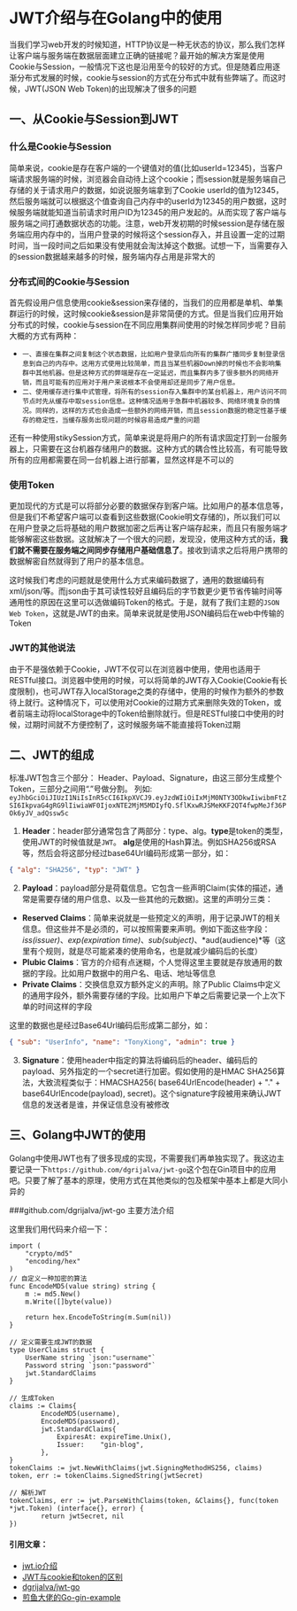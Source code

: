 # JWT介绍与在Golang中的使用

当我们学习web开发的时候知道，HTTP协议是一种无状态的协议，那么我们怎样让客户端与服务端在数据层面建立正确的链接呢？最开始的解决方案是使用Cookie与Session，一般情况下这也是沿用至今的较好的方式。但是随着应用逐渐分布式发展的时候，cookie与session的方式在分布式中就有些弊端了。而这时候，JWT(JSON Web Token)的出现解决了很多的问题

## 一、从Cookie与Session到JWT

### 什么是Cookie与Session

简单来说，cookie是存在客户端的一个键值对的值(比如userId=12345)，当客户端请求服务端的时候，浏览器会自动待上这个cookie；而session就是服务端自己存储的关于请求用户的数据，如说说服务端拿到了Cookie userId的值为12345，然后服务端就可以根据这个值查询自己内存中的userId为12345的用户数据，这时候服务端就能知道当前请求时用户ID为12345的用户发起的。从而实现了客户端与服务端之间打通数据状态的功能。注意，web开发初期的时候session是存储在服务端应用内存中的，当用户登录的时候将这个session存入，并且设置一定的过期时间，当一段时间之后如果没有使用就会淘汰掉这个数据。试想一下，当需要存入的session数据越来越多的时候，服务端内存占用是非常大的

### 分布式间的Cookie与Session

首先假设用户信息使用cookie&session来存储的，当我们的应用都是单机、单集群运行的时候，这时候cookie&session是非常简便的方式。但是当我们应用开始分布式的时候，cookie与session在不同应用集群间使用的时候怎样同步呢？目前大概的方式有两种：

* `一、直接在集群之间复制这个状态数据，比如用户登录后向所有的集群广播同步复制登录信息到自己的内存中。这用方式使用比较简单，而且当某些机器Down掉的时候也不会影响集群中其他机器。但是这种方式的弊端是存在一定延迟，而且集群内多了很多额外的网络开销，而且可能有的应用对于用户来说根本不会使用却还是同步了用户信息。`
* `二、使用缓存进行集中式管理，将所有的session存入集群中的某台机器上，用户访问不同节点时先从缓存中取session信息。这种情况适用于急群中机器较多、网络环境复杂的情况。同样的，这样的方式也会造成一些额外的网络开销，而且session数据的稳定性基于缓存的稳定性，当缓存服务出现问题的时候容易造成严重的问题`

还有一种使用stikySession方式，简单来说是将用户的所有请求固定打到一台服务器上，只需要在这台机器存储用户的数据。这种方式的耦合性比较高，有可能导致所有的应用都需要在同一台机器上进行部署，显然这样是不可以的

### 使用Token

更加现代的方式是可以将部分必要的数据保存到客户端。比如用户的基本信息等，但是我们不希望客户端可以查看到这些数据(Cookie明文存储的)，所以我们可以在用户登录之后将基础的用户数据加密之后再让客户端存起来，而且只有服务端才能够解密这些数据。这就解决了一个很大的问题，发现没，使用这种方式的话，**我们就不需要在服务端之间同步存储用户基础信息了**。接收到请求之后将用户携带的数据解密自然就得到了用户的基本信息。

这时候我们考虑的问题就是使用什么方式来编码数据了，通用的数据编码有xml/json/等。而json由于其可读性较好且编码后的字节数更少更节省传输时间等通用性的原因在这里可以选做编码Token的格式。于是，就有了我们主题的`JSON Web Token`，这就是JWT的由来。简单来说就是使用JSON编码后在web中传输的Token

### JWT的其他说法

由于不是强依赖于Cookie，JWT不仅可以在浏览器中使用，使用也适用于RESTful接口。浏览器中使用的时候，可以将简单的JWT存入Cookie(Cookie有长度限制)，也可JWT存入localStorage之类的存储中，使用的时候作为额外的参数待上就行。这种情况下，可以使用对Cookie的过期方式来删除失效的Token，或者前端主动将localStorage中的Token给删除就行。但是RESTful接口中使用的时候，过期时间就不方便控制了，这时候服务端不能直接将Token过期



##  二、JWT的组成

标准JWT包含三个部分： Header、Payload、Signature，由这三部分生成整个Token，三部分之间用“.”号做分割。
列如: `eyJhbGciOiJIUzI1NiIsInR5cCI6IkpXVCJ9.eyJzdWIiOiIxMjM0NTY3ODkwIiwibmFtZSI6IkpvaG4gRG9lIiwiaWF0IjoxNTE2MjM5MDIyfQ.SflKxwRJSMeKKF2QT4fwpMeJf36POk6yJV_adQssw5c`

1. **Header**：header部分通常包含了两部分：type、alg。**type**是token的类型，使用JWT的时候值就是`JWT`。 **alg**是使用的Hash算法。例如SHA256或RSA等，然后会将这部分经过base64Url编码形成第一部分，如：

  ```json
  { "alg": "SHA256", "typ": "JWT" }
  ```

2. **Payload**：payload部分是荷载信息。它包含一些声明Claim(实体的描述，通常是需要存储的用户信息、以及一些其他的元数据)。这里的声明分三类：

  * **Reserved Claims**：简单来说就是一些预定义的声明，用于记录JWT的相关信息。但这些并不是必须的，可以按照需要来声明。例如下面这些字段：*iss(issuer)*、*exp(expiration time)*、*sub(subject)*、*aud(audience)*等（这里有个规则，就是尽可能紧凑的使用命名，也是就减少编码后的长度）
  * **Plubic Claims**：官方的介绍有点迷糊，个人觉得这里主要就是存放通用的数据的字段。比如用户数据中的用户名、电话、地址等信息
  * **Private Claims**：交换信息双方额外定义的声明。除了Public Claims中定义的通用字段外，额外需要存储的字段。比如用户下单之后需要记录一个上次下单的时间这样的字段

  这里的数据也是经过Base64Url编码后形成第二部分，如：

  ```json
  { "sub": "UserInfo", "name": "TonyXiong", "admin": true }
  ```

3. **Signature**：使用header中指定的算法将编码后的header、编码后的payload、另外指定的一个secret进行加密。假如使用的是HMAC SHA256算法，大致流程类似于：HMACSHA256( base64UrlEncode(header) + "." + base64UrlEncode(payload), secret)。这个signature字段被用来确认JWT信息的发送者是谁，并保证信息没有被修改



## 三、Golang中JWT的使用

Golang中使用JWT也有了很多现成的实现，不需要我们再单独实现了。我这边主要记录一下`https://github.com/dgrijalva/jwt-go`这个包在Gin项目中的应用吧。只要了解了基本的原理，使用方式在其他类似的包及框架中基本上都是大同小异的

###github.com/dgrijalva/jwt-go 主要方法介绍

这里我们用代码来介绍一下：

```golang
import (
	"crypto/md5"
	"encoding/hex"
)
// 自定义一种加密的算法
func EncodeMD5(value string) string {
	m := md5.New()
	m.Write([]byte(value))

	return hex.EncodeToString(m.Sum(nil))
}

// 定义需要生成JWT的数据
type UserClaims struct {
	UserName string `json:"username"`
	Password string `json:"password"`
	jwt.StandardClaims
}

// 生成Token
claims := Claims{
		EncodeMD5(username),
		EncodeMD5(password),
		jwt.StandardClaims{
			ExpiresAt: expireTime.Unix(),
			Issuer:    "gin-blog",
		},
}
tokenClaims := jwt.NewWithClaims(jwt.SigningMethodHS256, claims)
token, err := tokenClaims.SignedString(jwtSecret)

// 解析JWT
tokenClaims, err := jwt.ParseWithClaims(token, &Claims{}, func(token *jwt.Token) (interface{}, error) {
		return jwtSecret, nil
})
```















#### 引用文章：

* [jwt.io介绍](https://jwt.io/introduction/)
* [JWT与cookie和token的区别](https://blog.csdn.net/Cjava_math/article/details/81563871)
* [dgrijalva/jwt-go](https://github.com/dgrijalva/jwt-go)
* [煎鱼大佬的Go-gin-example](https://github.com/EDDYCJY/go-gin-example)